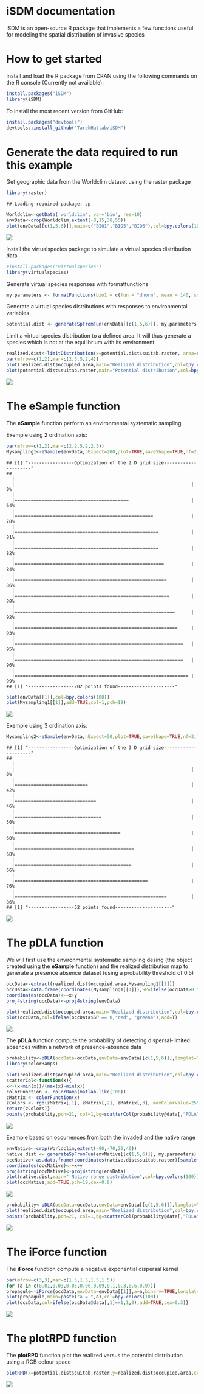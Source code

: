 iSDM documentation
================

iSDM is an open-source R package that implements a few functions useful for modeling the spatial distribution of invasive species

How to get started
==================

Install and load the R package from CRAN using the following commands on the R console (Currently not available):

``` r
install.packages("iSDM")
library(iSDM)
```

To install the most recent version from GitHub:

``` r
install.packages("devtools")
devtools::install_github("TarekHattab/iSDM")
```

Generate the data required to run this example
==============================================

Get geographic data from the Worldclim dataset using the raster package

``` r
library(raster)
```

    ## Loading required package: sp

``` r
Worldclim<-getData('worldclim', var='bio', res=10)
envData<-crop(Worldclim,extent(-8,15,38,55))
plot(envData[[c(1,5,6)]],main=c("BIO1","BIO5","BIO6"),col=bpy.colors(100))
```

<img src="README_files/Figure1-1.png" style="display: block; margin: auto;" />

Install the virtualspecies package to simulate a virtual species distribution data

``` r
#install.packages("virtualspecies")
library(virtualspecies)
```

Generate virtual species responses with formatfunctions

``` r
my.parameters <- formatFunctions(bio1 = c(fun = "dnorm", mean = 140, sd = 40),bio5 = c(fun = "dnorm",mean = 230, sd = 70),bio6 = c(fun = "dnorm",mean = 10, sd = 40))
```

Generate a virtual species distributions with responses to environmental variables

``` r
potential.dist <- generateSpFromFun(envData[[c(1,5,6)]], my.parameters)
```

Limit a virtual species distribution to a defined area. It will thus generate a species which is not at the equilibrium with its environment

``` r
realized.dist<-limitDistribution(x=potential.dist$suitab.raster, area=extent(-8,15,38,48),plot=FALSE)
par(mfrow=c(1,2),mar=c(2,3.5,2,4))
plot(realized.dist$occupied.area,main="Realized distribution",col=bpy.colors(100))
plot(potential.dist$suitab.raster,main="Potential distribution",col=bpy.colors(100))
```

<img src="README_files/Figure 2-1.png" style="display: block; margin: auto;" />

The eSample function
====================

The **eSample** function perform an environmental systematic sampling

Exemple using 2 ordination axis:

``` r
par(mfrow=c(1,2),mar=c(2,2.5,2,2.5))
Mysampling1<-eSample(envData,nExpect=200,plot=TRUE,saveShape=TRUE,nf=2,lowerLim=0.00001,upperLim=0.99999)
```

    ## [1] "-----------------Optimization of the 2 D grid size---------------------"
    ## 
      |                                                                       
      |                                                                 |   0%
      |                                                                       
      |==========================================                       |  64%
      |                                                                       
      |===================================================              |  78%
      |                                                                       
      |=====================================================            |  81%
      |                                                                       
      |=====================================================            |  82%
      |                                                                       
      |=======================================================          |  84%
      |                                                                       
      |========================================================         |  86%
      |                                                                       
      |=========================================================        |  88%
      |                                                                       
      |===========================================================      |  92%
      |                                                                       
      |============================================================     |  93%
      |                                                                       
      |==============================================================   |  95%
      |                                                                       
      |==============================================================   |  96%
      |                                                                       
      |================================================================ |  99%
    ## [1] "-----------------202 points found---------------------"

``` r
plot(envData[[1]],col=bpy.colors(100))
plot(Mysampling1[[1]],add=TRUE,col=1,pch=19)
```

<img src="README_files/Figure 3-1.png" style="display: block; margin: auto;" />

Exemple using 3 ordination axis:

``` r
Mysampling2<-eSample(envData,nExpect=50,plot=TRUE,saveShape=TRUE,nf=3,lowerLim=0.001,upperLim=0.999)
```

    ## [1] "-----------------Optimization of the 3 D grid size---------------------"
    ## 
      |                                                                       
      |                                                                 |   0%
      |                                                                       
      |===========================                                      |  42%
      |                                                                       
      |==============================                                   |  46%
      |                                                                       
      |================================                                 |  50%
      |                                                                       
      |=======================================                          |  60%
      |                                                                       
      |============================================                     |  68%
      |                                                                       
      |===========================================                      |  66%
      |                                                                       
      |=================================================                |  76%
      |                                                                       
      |========================================================         |  86%
    ## [1] "-----------------52 points found---------------------"

<img src="README_files/movie.gif" style="display: block; margin: auto;" />

The pDLA function
=================

We will first use the environmental systematic sampling desing (the object <Mysampling1> created using the **eSample** function) and the realized distribution map to generate a presence absence dataset (using a probability threshold of 0.5)

``` r
occData<-extract(realized.dist$occupied.area,Mysampling1[[1]])
occData<-data.frame(coordinates(Mysampling1[[1]]),SP=ifelse(occData>0.5,1,0))
coordinates(occData)<-~x+y
proj4string(occData)<-proj4string(envData)

plot(realized.dist$occupied.area,main="Realized distribution",col=bpy.colors(100))
plot(occData,col=ifelse(occData$SP == 0,"red", "green4"),add=T)
```

<img src="README_files/Figure 5-1.png" style="display: block; margin: auto;" />

The **pDLA** function compute the probability of detecting dispersal-limited absences within a network of presence-absence data

``` r
probability<-pDLA(occData=occData,envData=envData[[c(1,5,6)]],longlat=TRUE)
library(colorRamps)

plot(realized.dist$occupied.area,main="Realized distribution",col=bpy.colors(100))
scatterCol<-function(x){
x<-(x-min(x))/(max(x)-min(x))
colorFunction <- colorRamp(matlab.like(100))
zMatrix <- colorFunction(x)
zColors <- rgb(zMatrix[,1], zMatrix[,2], zMatrix[,3], maxColorValue=255)
return(zColors)}
points(probability,pch=21, col=1,bg=scatterCol(probability@data[,"PDLA"]),cex=1)
```

![](README_files/Figure6-1.png)

Example based on occurrences from both the invaded and the native range

``` r
envNative<-crop(Worldclim,extent(-90,-70,20,40))
native.dist <- generateSpFromFun(envNative[[c(1,5,6)]], my.parameters)
occNative<-as.data.frame(coordinates(native.dist$suitab.raster)[sample(which(values(native.dist$suitab.raster)>0.5),100),])
coordinates(occNative)<-~x+y
proj4string(occNative)<-proj4string(envData)
plot(native.dist,main=" Native range distribution",col=bpy.colors(100))
plot(occNative,add=TRUE,pch=19,cex=0.8)
```

![](README_files/Figure7-1.png)

``` r
probability<-pDLA(occData=occData,envData=envData[[c(1,5,6)]],longlat=TRUE,occNative=occNative,envNative=envNative[[c(1,5,6)]])
plot(realized.dist$occupied.area,main="Realized distribution",col=bpy.colors(100))
points(probability,pch=21, col=1,bg=scatterCol(probability@data[,"PDLA"]),cex=1)
```

![](README_files/Figure7-2.png)

The iForce function
===================

The **iForce** function compute a negative exponential dispersal kernel

``` r
par(mfrow=c(3,3),mar=c(1.5,1.5,1.5,1.5))
for (a in c(0.01,0.03,0.05,0.06,0.09,0.1,0.3,0.6,0.9)){
propagule<-iForce(occData,envData=envData[[1]],a=a,binary=TRUE,longlat=TRUE)
plot(propagule,main=paste("a = ",a),col=bpy.colors(100))
plot(occData,col=ifelse(occData@data[,1]==1,1,0),add=TRUE,cex=0.3)}
```

<img src="README_files/Figure8-1.png" style="display: block; margin: auto;" />

The plotRPD function
====================

The **plotRPD** function plot the realized versus the potential distribution using a RGB colour space

``` r
plotRPD(x=potential.dist$suitab.raster,y=realized.dist$occupied.area,cex=0.5,xlab="Potential distribution",ylab="Realized distribution")
```

<img src="README_files/Figure9-1.png" style="display: block; margin: auto;" />
